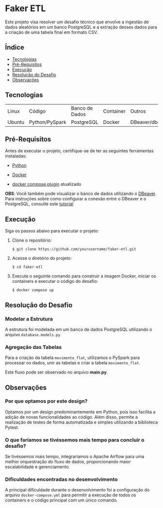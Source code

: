 # Faker ETL

Este projeto visa resolver um desafio técnico que envolve a ingestão de dados aleatórios em um banco PostgreSQL e a extração desses dados para a criação de uma tabela final em formato CSV.

## Índice
- [Tecnologias](#tecnologias)
- [Pré-Requisitos](#pré-requisitos)
- [Execução](#execução)
- [Resolução do Desafio](#resolução-do-desafio)
- [Observações](#observações)



## Tecnologias
<table>
    <tr>
        <td>Linux</td>
        <td>Código</td>
        <td>Banco de Dados</td>
        <td>Container</td>
        <td>Outros</td>
    </tr>
    <tr>
        <td>Ubuntu</td>
        <td>Python/PySpark</td>
        <td>PostgreSQL</td>
        <td>Docker</td>
        <td>DBeaver/dbdiagram.io</td>
    </tr>
</table>

## Pré-Requisitos

Antes de executar o projeto, certifique-se de ter as seguintes ferramentas instaladas:

- [Python](https://www.python.org/downloads/)

- [Docker](https://docs.docker.com/engine/install/ubuntu/)

- [docker compose plugin](https://docs.docker.com/compose/install/linux/#install-using-the-repository) atualizado

**OBS**: Você também pode visualizar o banco de dados utilizando o [DBeaver](https://dbeaver.io/download/).  Para instruções sobre como configurar a conexão entre o DBeaver e o PostgreSQL, consulte este [tutorial](https://alexdepaula18.medium.com/conectando-no-banco-de-dados-postgresql-utilizando-dbeaver-community-1275f4c9bcba)

## Execução

Siga os passos abaixo para executar o projeto:

1. Clone o repositório:

    ```
    $ git clone https://github.com/yourusername/faker-etl.git
    ```

2. Acesse o diretório do projeto:

    ```
    $ cd faker-etl
    ```

3. Execute o seguinte comando para construir a imagem Docker, iniciar os containers e executar o código do desafio:

    ```
    $ docker compose up
    ```
## Resolução do Desafio

### Modelar a Estrutura

A estrutura foi modelada em um banco de dados PostgreSQL utilizando o arquivo `database.models.py`

### Agregação das Tabelas

Para a criação da tabela `movimento_flat`, utilizamos o PySpark para processar os dados, unir as tabelas e criar a tabela `movimento_flat`.

Este fluxo pode ser observado no arquivo **main.py**.

## Observações

### Por que optamos por este design?

Optamos por um design predominantemente em Python, pois isso facilita a adição de novas funcionalidades ao código. Além disso, permite a realização de testes de forma automatizada e simples utilizando a biblioteca Pytest.

### O que faríamos se tivéssemos mais tempo para concluir o desafio?

Se tivéssemos mais tempo, integraríamos o Apache Airflow para uma melhor orquestração do fluxo de dados, proporcionando maior escalabilidade e gerenciamento.

### Dificuldades encontradas no desenvolvimento

A principal dificuldade durante o desenvolvimento foi a configuração do arquivo `docker-compose.yml` para permitir a execução de todos os containers e o código principal com um único comando.